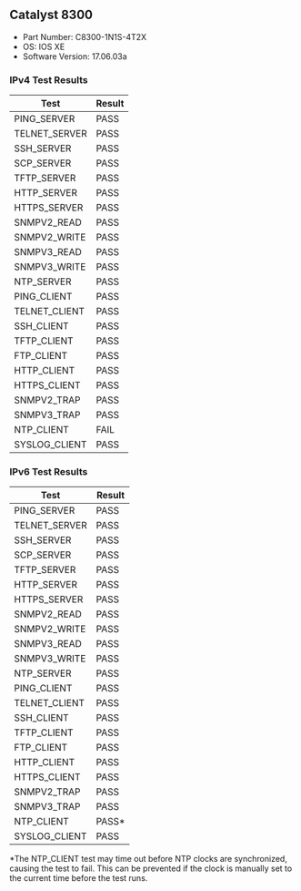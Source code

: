 ## Catalyst 8300
- Part Number: C8300-1N1S-4T2X
- OS: IOS XE
- Software Version: 17.06.03a
### IPv4 Test Results
|     Test      | Result | 
|---------------|--------|
| PING_SERVER   | PASS   |
| TELNET_SERVER | PASS   |
| SSH_SERVER    | PASS   |
| SCP_SERVER    | PASS   |
| TFTP_SERVER   | PASS   |
| HTTP_SERVER   | PASS   |
| HTTPS_SERVER  | PASS   |
| SNMPV2_READ   | PASS   |
| SNMPV2_WRITE  | PASS   |
| SNMPV3_READ   | PASS   |
| SNMPV3_WRITE  | PASS   |
| NTP_SERVER    | PASS   |
| PING_CLIENT   | PASS   |
| TELNET_CLIENT | PASS   |
| SSH_CLIENT    | PASS   |
| TFTP_CLIENT   | PASS   |
| FTP_CLIENT    | PASS   |
| HTTP_CLIENT   | PASS   |
| HTTPS_CLIENT  | PASS   |
| SNMPV2_TRAP   | PASS   |
| SNMPV3_TRAP   | PASS   |
| NTP_CLIENT    | FAIL   |
| SYSLOG_CLIENT | PASS   |

### IPv6 Test Results
|     Test      | Result | 
|---------------|--------|
| PING_SERVER   | PASS   |
| TELNET_SERVER | PASS   |
| SSH_SERVER    | PASS   |
| SCP_SERVER    | PASS   |
| TFTP_SERVER   | PASS   |
| HTTP_SERVER   | PASS   |
| HTTPS_SERVER  | PASS   |
| SNMPV2_READ   | PASS   |
| SNMPV2_WRITE  | PASS   |
| SNMPV3_READ   | PASS   |
| SNMPV3_WRITE  | PASS   |
| NTP_SERVER    | PASS   |
| PING_CLIENT   | PASS   |
| TELNET_CLIENT | PASS   |
| SSH_CLIENT    | PASS   |
| TFTP_CLIENT   | PASS   |
| FTP_CLIENT    | PASS   |
| HTTP_CLIENT   | PASS   |
| HTTPS_CLIENT  | PASS   |
| SNMPV2_TRAP   | PASS   |
| SNMPV3_TRAP   | PASS   |
| NTP_CLIENT    | PASS*   |
| SYSLOG_CLIENT | PASS   |

*The NTP_CLIENT test may time out before NTP clocks are synchronized, causing the test to fail. This can be prevented if the clock is manually set to the current time before the test runs.
